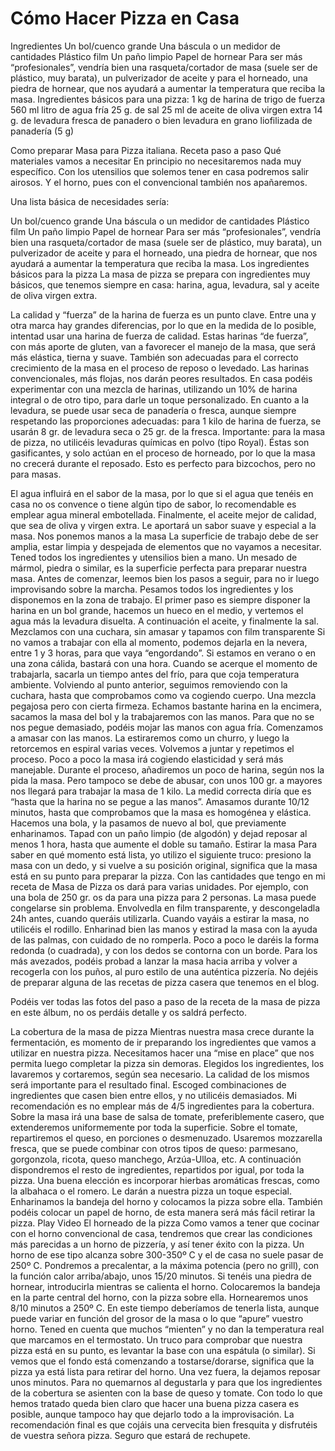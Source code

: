 # Cómo Hacer Pizza en Casa

Ingredientes
Un bol/cuenco grande
Una báscula o un medidor de cantidades
Plástico film
Un paño limpio
Papel de hornear
Para ser más “profesionales”, vendría bien una rasqueta/cortador de masa (suele ser de plástico, muy barata), un pulverizador de aceite y para el horneado, una piedra de hornear, que nos ayudará a aumentar la temperatura que reciba la masa.
Ingredientes básicos para una pizza: 1 kg de harina de trigo de fuerza
560 ml litro de agua fría
25 g. de sal
25 ml de aceite de oliva virgen extra
14 g. de levadura fresca de panadero o bien levadura en grano liofilizada de panadería (5 g)


Como preparar Masa para Pizza italiana. Receta paso a paso
Qué materiales vamos a necesitar
En principio no necesitaremos nada muy específico. Con los utensilios que solemos tener en casa podremos salir airosos. Y el horno, pues con el convencional también nos apañaremos.

Una lista básica de necesidades sería:

Un bol/cuenco grande
Una báscula o un medidor de cantidades
Plástico film
Un paño limpio
Papel de hornear
Para ser más “profesionales”, vendría bien una rasqueta/cortador de masa (suele ser de plástico, muy barata), un pulverizador de aceite y para el horneado, una piedra de hornear, que nos ayudará a aumentar la temperatura que reciba la masa.
Los ingredientes básicos para la pizza
La masa de pizza se prepara con ingredientes muy básicos, que tenemos siempre en casa: harina, agua, levadura, sal y aceite de oliva virgen extra.

La calidad y “fuerza” de la harina de fuerza es un punto clave. Entre una y otra marca hay grandes diferencias, por lo que en la medida de lo posible, intentad usar una harina de fuerza de calidad.
Estas harinas “de fuerza”, con más aporte de gluten, van a favorecer el manejo de la masa, que será más elástica, tierna y suave. También son adecuadas para el correcto crecimiento de la masa en el proceso de reposo o levedado. Las harinas convencionales, más flojas, nos darán peores resultados.
En casa podéis experimentar con una mezcla de harinas, utilizando un 10% de harina integral o de otro tipo, para darle un toque personalizado.
En cuanto a la levadura, se puede usar seca de panadería o fresca, aunque siempre respetando las proporciones adecuadas: para 1 kilo de harina de fuerza, se usarán 8 gr. de levadura seca o 25 gr. de la fresca.
Importante: para la masa de pizza, no utilicéis levaduras químicas en polvo (tipo Royal). Éstas son gasificantes, y solo actúan en el proceso de horneado, por lo que la masa no crecerá durante el reposado. Esto es perfecto para bizcochos, pero no para masas.

El agua influirá en el sabor de la masa, por lo que si el agua que tenéis en casa no os convence o tiene algún tipo de sabor, lo recomendable es emplear agua mineral embotellada.
Finalmente, el aceite mejor de calidad, que sea de oliva y virgen extra. Le aportará un sabor suave y especial a la masa.
Nos ponemos manos a la masa
La superficie de trabajo debe de ser amplia, estar limpia y despejada de elementos que no vayamos a necesitar. Tened todos los ingredientes y utensilios bien a mano. Un mesado de mármol, piedra o similar, es la superficie perfecta para preparar nuestra masa.
Antes de comenzar, leemos bien los pasos a seguir, para no ir luego improvisando sobre la marcha. Pesamos todos los ingredientes y los disponemos en la zona de trabajo.
El primer paso es siempre disponer la harina en un bol grande, hacemos un hueco en el medio,  y vertemos el agua más la levadura disuelta. A continuación el aceite, y finalmente la sal. Mezclamos con una cuchara, sin amasar y tapamos con film transparente
Si no vamos a trabajar con ella al momento, podemos dejarla en la nevera, entre 1 y 3 horas, para que vaya “engordando”. Si estamos en verano o en una zona cálida, bastará con una hora. Cuando se acerque el momento de trabajarla, sacarla un tiempo antes del frío, para que coja temperatura ambiente.
Volviendo al punto anterior, seguimos removiendo con la cuchara, hasta que comprobamos como va cogiendo cuerpo. Una mezcla pegajosa pero con cierta firmeza.
Echamos bastante harina en la encimera, sacamos la masa del bol y la trabajaremos con las manos. Para que no se nos pegue demasiado, podéis mojar las manos con agua fría.
Comenzamos a amasar con las manos. La estiraremos como un churro, y luego la retorcemos en espiral varias veces. Volvemos a juntar y repetimos el proceso. Poco a poco la masa irá cogiendo elasticidad y será más manejable.
Durante el proceso, añadiremos un poco de harina, según nos la pida la masa. Pero tampoco se debe de abusar, con unos 100 gr. a mayores nos llegará para trabajar la masa de 1 kilo. La medid correcta diría que es “hasta que la harina no se pegue a las manos”.
Amasamos durante 10/12 minutos, hasta que comprobamos que la masa es homogénea y elástica. Hacemos una bola, y la pasamos de nuevo al bol, que previamente enharinamos. Tapad con un paño limpio (de algodón) y dejad reposar al menos 1 hora, hasta que aumente el doble su tamaño.
Estirar la masa
Para saber en qué momento está lista, yo utilizo el siguiente truco: presiono la masa con un dedo, y si vuelve a su posición original, significa que la masa está en su punto para preparar la pizza.
Con las cantidades que tengo en mi receta de Masa de Pizza os dará para varias unidades. Por ejemplo, con una bola de 250 gr. os da para una pizza para 2 personas.  La masa puede congelarse sin problema.
Envolvedla en film transparente, y descongeladla 24h antes, cuando queráis utilizarla.
Cuando vayáis a estirar la masa, no utilicéis el rodillo. Enharinad bien las manos y estirad la masa con la ayuda de las palmas, con cuidado de no romperla.
Poco a poco le daréis la forma redonda (o cuadrada), y con los dedos se contorna con un borde. Para los más avezados, podéis probad a lanzar la masa hacia arriba y volver a recogerla con los puños, al puro estilo de una auténtica pizzería.
No dejéis de preparar alguna de las recetas de pizza casera que tenemos en el blog.

Podéis ver todas las fotos del paso a paso de la receta de la masa de pizza en este álbum, no os perdáis detalle y os saldrá perfecto.


La cobertura de la masa de pizza
Mientras nuestra masa crece durante la fermentación, es momento de ir preparando los ingredientes que vamos a utilizar en nuestra pizza. Necesitamos hacer una “mise en place” que nos permita luego completar la pizza sin demoras.
Elegidos los ingredientes, los lavaremos y cortaremos, según sea necesario. La calidad de los mismos será importante para el resultado final.
Escoged combinaciones de ingredientes que casen bien entre ellos, y no utilicéis demasiados. Mi recomendación es no emplear más de 4/5 ingredientes para la cobertura.
Sobre la masa irá una base de salsa de tomate, preferiblemente casero, que extenderemos uniformemente por toda la superficie.
Sobre el tomate, repartiremos el queso, en porciones o desmenuzado. Usaremos mozzarella fresca, que se puede combinar con otros tipos de queso: parmesano, gorgonzola, ricota, queso manchego, Arzúa-Ulloa, etc.
A continuación dispondremos el resto de ingredientes, repartidos por igual, por toda la pizza.
Una buena elección es incorporar hierbas aromáticas frescas, como la albahaca o el romero. Le darán a nuestra pizza un toque especial.
Enharinamos la bandeja del horno y colocamos la pizza sobre ella.
También podéis colocar un papel de horno, de esta manera será más fácil retirar la pizza.
Play Video
El horneado de la pizza
Como vamos a tener que cocinar con el horno convencional de casa, tendremos que crear las condiciones más parecidas a un horno de pizzería, y así tener éxito con la pizza. Un horno de ese tipo alcanza sobre 300-350º C y el de casa no suele pasar de 250º C.
Pondremos a precalentar, a la máxima potencia (pero no grill), con la función calor arriba/abajo, unos 15/20 minutos. Si tenéis una piedra de hornear, introducirla mientras se calienta el horno.
Colocaremos la bandeja en la parte central del horno, con la pizza sobre ella. Hornearemos unos 8/10 minutos a 250º C.
En este tiempo deberíamos de tenerla lista, aunque puede variar en función del grosor de la masa o lo que “apure” vuestro horno. Tened en cuenta que muchos “mienten” y no dan la temperatura real que marcamos en el termostato.
Un truco para comprobar que nuestra pizza está en su punto, es levantar la base con una espátula (o similar).
Si vemos que el fondo está comenzando a tostarse/dorarse, significa que la pizza ya está lista para retirar del horno.
Una vez fuera, la dejamos reposar unos minutos. Para no quemarnos al degustarla y para que los ingredientes de la cobertura se asienten con la base de queso y tomate.
Con todo  lo que hemos tratado queda bien claro que hacer una buena pizza casera es posible, aunque tampoco hay que dejarlo  todo a la improvisación.
La recomendación final es que  cojáis una cervecita bien fresquita y disfrutéis de vuestra señora pizza. Seguro que estará de rechupete.